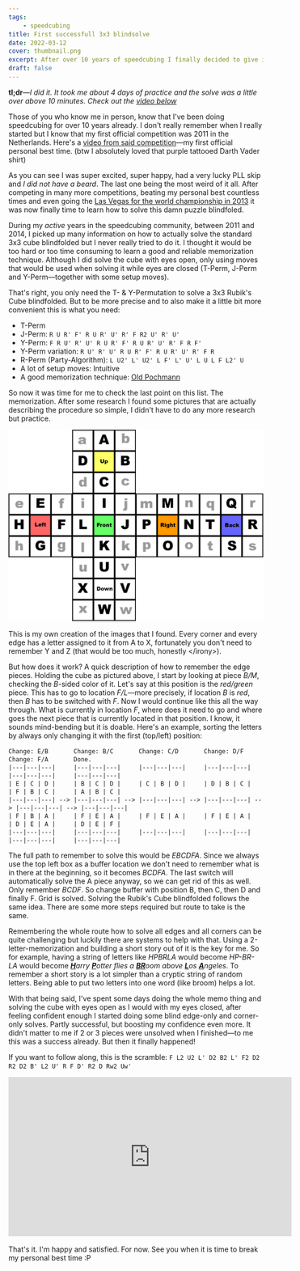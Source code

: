 ```yaml
---
tags:
    - speedcubing
title: First successfull 3x3 blindsolve
date: 2022-03-12
cover: thumbnail.png
excerpt: After over 10 years of speedcubing I finally decided to give it a try to perform a blindsolve. After a few days I was finally able to do it. Here's how I got there.
draft: false
---
```


**tl;dr**&mdash;*I did it. It took me about 4 days of practice and the solve was a little over above 10 minutes. Check out the [video below](#video)*

Those of you who know me in person, know that I've been doing speedcubing for over 10 years already. I don't really remember when I really started but I know that my first official competition was 2011 in the Netherlands. Here's a [video from said competition](https://youtu.be/DLfM8VXO-GM)&mdash;my first official personal best time. (btw I absolutely loved that purple tattooed Darth Vader shirt)

As you can see I was super excited, super happy, had a very lucky <span class="tooltip" data-text="A lucky coincidence in which you don't need to do the last step of the CFOP system">PLL skip</span> and *I did not have a beard*. The last one being the most weird of it all.
After competing in many more competitions, beating my personal best countless times and even going the [Las Vegas for the world championship in 2013](https://www.youtube.com/watch?v=kcIvwpm4PIc) it was now finally time to learn how to solve this damn puzzle blindfoled.

During my *active* years in the speedcubing community, between 2011 and 2014, I picked up many information on how to actually solve the standard 3x3 cube blindfolded but I never really tried to do it. I thought it would be too hard or too time consuming to learn a good and reliable memorization technique. Although I did solve the cube with eyes open, only using moves that would be used when solving it while eyes are closed (T-Perm, J-Perm and Y-Perm&mdash;together with some setup moves).

That's right, you only need the T- & Y-Permutation to solve a 3x3 Rubik's Cube blindfolded. But to be more precise and to also make it a little bit more convenient this is what you need:

- <span class="tooltip" data-text="R U R' U' R' F R2 U' R' U' R U R' F'">T-Perm</span>
- J-Perm: `R U R' F' R U R' U' R' F R2 U' R' U'`
- Y-Perm: `F R U' R' U' R U R' F' R U R' U' R' F R F'`
- Y-Perm variation: `R U' R' U' R U R' F' R U R' U' R' F R`
- R-Perm (Party-Algorithm): `L U2' L' U2' L F' L' U' L U L F L2' U`
- A lot of setup moves: Intuitive
- A good memorization technique: [Old Pochmann](https://www.speedsolving.com/wiki/index.php/Classic_Pochmann)

So now it was time for me to check the last point on this list. The memorization. After some research I found some pictures that are actually describing the procedure so simple, I didn't have to do any more research but practice.

![Pochmann Memo Technique](pochmann-memo.png)

This is my own creation of the images that I found. Every corner and every edge has a letter assigned to it from A to X, fortunately you don't need to remember Y and Z (that would be too much, honestly &lt;/irony&gt;).

But how does it work? A quick description of how to remember the edge pieces. Holding the cube as pictured above, I start by looking at piece *B/M*, checking the *B*-sided color of it. Let's say at this position is the *red/green* piece. This has to go to location *F/L*&mdash;more precisely, if location *B* is *red*, then *B* has to be switched with *F*. Now I would continue like this all the way through. What is currently in location *F*, where does it need to go and where goes the next piece that is currently located in that position. I know, it sounds mind-bending but it is doable. Here's an example, sorting the letters by always only changing it with the first (top/left) position:

```markup
Change: E/B       Change: B/C       Change: C/D       Change: D/F       Change: F/A       Done.
|---|---|---|     |---|---|---|     |---|---|---|     |---|---|---|     |---|---|---|     |---|---|---|
| E | C | D |     | B | C | D |     | C | B | D |     | D | B | C |     | F | B | C |     | A | B | C |
|---|---|---| --> |---|---|---| --> |---|---|---| --> |---|---|---| --> |---|---|---| --> |---|---|---|
| F | B | A |     | F | E | A |     | F | E | A |     | F | E | A |     | D | E | A |     | D | E | F |
|---|---|---|     |---|---|---|     |---|---|---|     |---|---|---|     |---|---|---|     |---|---|---|
```

The full path to remember to solve this would be *EBCDFA*. Since we always use the top left box as a buffer location we don't need to remember what is in there at the beginning, so it becomes *BCDFA*. The last switch will automatically solve the A piece anyway, so we can get rid of this as well. Only remember *BCDF*. So change buffer with position B, then C, then D and finally F. Grid is solved. Solving the Rubik's Cube blindfolded follows the same idea. There are some more steps required but route to take is the same.

Remembering the whole route how to solve all edges and all corners can be quite challenging but luckily there are systems to help with that. Using a 2-letter-memorization and building a short story out of it is the key for me. So for example, having a string of letters like *HPBRLA* would become *HP-BR-LA* would become _<u>**H**</u>arry <u>**P**</u>otter flies a <u>**BR**</u>oom above <u>**L**</u>os <u>**A**</u>ngeles_. To remember a short story is a lot simpler than a cryptic string of random letters. Being able to put two letters into one word (like broom) helps a lot.

With that being said, I've spent some days doing the whole memo thing and solving the cube with eyes open as I would with my eyes closed, after feeling confident enough I started doing some blind edge-only and corner-only solves. Partly successful, but boosting my confidence even more. It didn't matter to me if 2 or 3 pieces were unsolved when I finished&mdash;to me this was a success already. But then it finally happened!

If you want to follow along, this is the scramble: `F L2 U2 L' D2 B2 L' F2 D2 R2 D2 B' L2 U' R F D' R2 D Rw2 Uw'`

<iframe width="560" height="315" id="video" src="https://www.youtube.com/embed/FDicNFKlGig?rel=0" title="YouTube video player" frameborder="0" allow="accelerometer; autoplay; clipboard-write; encrypted-media; gyroscope; picture-in-picture" allowfullscreen></iframe>

That's it. I'm happy and satisfied. For now. See you when it is time to break my personal best time :P